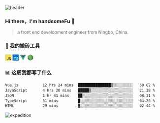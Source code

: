 ![header](https://raw.githubusercontent.com/fzq1998/fzq1998/master/header.png)

### Hi there，I'm handsomeFu 👋

> a front end development engineer from Ningbo, China.

### 🔧 我的搬砖工具
<code><img height="20" src="https://raw.githubusercontent.com/github/explore/80688e429a7d4ef2fca1e82350fe8e3517d3494d/topics/javascript/javascript.png" alt="javascript"></code>
<code><img height="20" src="https://raw.githubusercontent.com/github/explore/80688e429a7d4ef2fca1e82350fe8e3517d3494d/topics/typescript/typescript.png" alt="typescript"></code>
<code><img height="20" src="https://raw.githubusercontent.com/github/explore/80688e429a7d4ef2fca1e82350fe8e3517d3494d/topics/vue/vue.png" alt="vue"></code>
<code><img height="20" src="https://raw.githubusercontent.com/github/explore/80688e429a7d4ef2fca1e82350fe8e3517d3494d/topics/nodejs/nodejs.png" alt="nodejs"></code>



### 📊 这周我都写了什么
<!--START_SECTION:waka-->

```txt
Vue.js           12 hrs 24 mins  ███████████████▒░░░░░░░░░   60.82 %
JavaScript       4 hrs 20 mins   █████▒░░░░░░░░░░░░░░░░░░░   21.28 %
JSON             1 hr 41 mins    ██░░░░░░░░░░░░░░░░░░░░░░░   08.31 %
TypeScript       51 mins         █░░░░░░░░░░░░░░░░░░░░░░░░   04.20 %
HTML             29 mins         ▓░░░░░░░░░░░░░░░░░░░░░░░░   02.44 %
```

<!--END_SECTION:waka-->


![expedition](https://raw.githubusercontent.com/fzq1998/fzq1998/master/expedition.gif)

